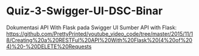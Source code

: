 # Quiz-3-Swigger-UI-DSC-Binar
Dokumentasi API With Flask pada Swigger UI
Sumber API with Flask:
https://github.com/PrettyPrinted/youtube_video_code/tree/master/2015/11/18/Creating%20a%20RESTFul%20API%20With%20Flask%20(4%20of%204)%20-%20DELETE%20Requests
